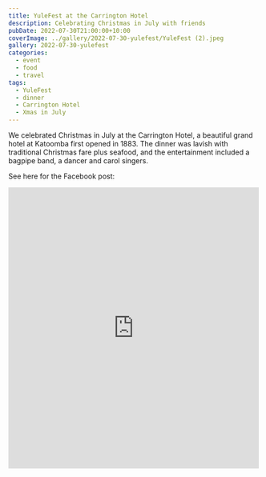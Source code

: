 ```yaml
---
title: YuleFest at the Carrington Hotel
description: Celebrating Christmas in July with friends
pubDate: 2022-07-30T21:00:00+10:00
coverImage: ../gallery/2022-07-30-yulefest/YuleFest (2).jpeg
gallery: 2022-07-30-yulefest
categories:
  - event
  - food
  - travel
tags:
  - YuleFest
  - dinner
  - Carrington Hotel
  - Xmas in July
---
```


We celebrated Christmas in July at the Carrington Hotel, a beautiful grand
hotel at Katoomba first opened in 1883. The dinner was lavish with traditional
Christmas fare plus seafood, and the entertainment included a bagpipe band,
a dancer and carol singers.

See here for the Facebook post:

<iframe src="https://www.facebook.com/plugins/post.php?href=https%3A%2F%2Fwww.facebook.com%2Fchris1.tham%2Fposts%2Fpfbid0ecbgRrYcs4dZxh3Ufp4srHRMLXkALWDiST4yvvX7TNjo2GGqiXv1fzEyiYf7E6s3l&show_text=true&width=500" width="500" height="562" style="border:none;overflow:hidden" scrolling="no" frameborder="0" allowfullscreen="true" allow="autoplay; clipboard-write; encrypted-media; picture-in-picture; web-share"></iframe>
